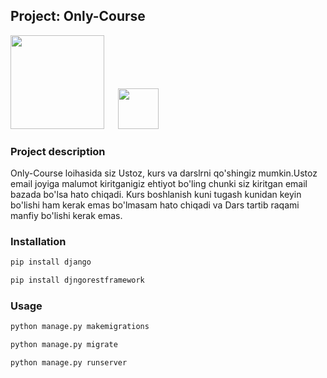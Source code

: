 ## Project: Only-Course

<img src="https://www.djangoproject.com/m/img/logos/django-logo-negative.png" width="150">
&emsp;
<img src="https://upload.wikimedia.org/wikipedia/commons/thumb/c/c3/Python-logo-notext.svg/1200px-Python-logo-notext.svg.png" width="65">

### Project description

Only-Course loihasida siz Ustoz, kurs va darslrni qo'shingiz mumkin.Ustoz email joyiga malumot kiritganigiz ehtiyot bo'ling chunki siz kiritgan email bazada bo'lsa hato chiqadi. Kurs boshlanish kuni tugash kunidan keyin bo'lishi ham kerak emas bo'lmasam hato chiqadi va Dars tartib raqami manfiy bo'lishi kerak emas.  

### Installation

```bash and another
pip install django

pip install djngorestframework
```
### Usage

```bash and another
python manage.py makemigrations

python manage.py migrate

python manage.py runserver
```